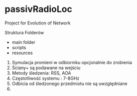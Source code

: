 # passivRadioLoc
Project for Evolution of Network

Struktura Folderów
 - main folder
 - scripts
 - resources

1. Symulacja promieni w odbiorniku opcjonalnie do zrobienia
2. Ściany+ są podawane na wejściu
3. Metody śledzenia: RSS, AOA
4. Częstotliwość systemu : 7-8GHz
5. Odbicia od śledzonego przedmiotu nie są uwzględniane
6. 
